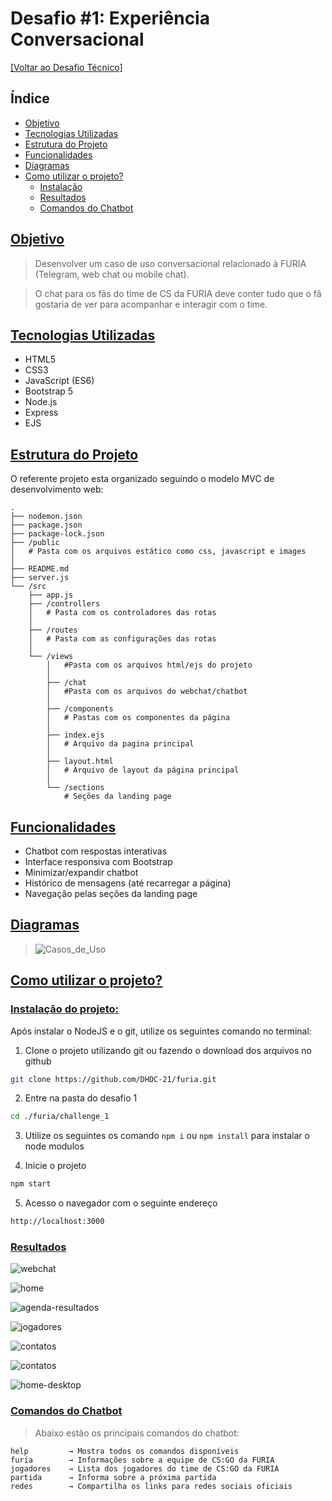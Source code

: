 # Desafio #1: Experiência Conversacional

[[Voltar ao Desafio Técnico]](../README.md)

## Índice

- [Objetivo](#objetivo)
- [Tecnologias Utilizadas](#tecnologias-utilizadas)
- [Estrutura do Projeto](#estrutura-do-projeto)
- [Funcionalidades](#funcionalidades)
- [Diagramas](#diagramas)
- [Como utilizar o projeto?](#como-utilizar-o-projeto)
    - [Instalação](#instalação-do-projeto)
    - [Resultados](#resultados)
    - [Comandos do Chatbot](#comandos-do-chatbot)
<!-- - [Aprendizados](#aprendizados) -->
<!-- - [Licença](#licença) -->

## [Objetivo](#índice)

> Desenvolver um caso de uso conversacional relacionado à FURIA (Telegram, web chat ou mobile chat).

> O chat para os fãs do time de CS da FURIA deve conter tudo que o fã gostaria de ver para acompanhar e interagir com o time.

## [Tecnologias Utilizadas](#índice)


- HTML5
- CSS3
- JavaScript (ES6)
- Bootstrap 5
- Node.js
- Express
- EJS

## [Estrutura do Projeto](#índice)

O referente projeto esta organizado seguindo o modelo MVC de desenvolvimento web:

```
.
├── nodemon.json
├── package.json 
├── package-lock.json
├── /public
│   # Pasta com os arquivos estático como css, javascript e images
│
├── README.md
├── server.js
└── /src
    ├── app.js
    ├── /controllers
    │   # Pasta com os controladores das rotas
    │
    ├── /routes
    │   # Pasta com as configurações das rotas
    │
    └── /views
        │   #Pasta com os arquivos html/ejs do projeto
        │
        ├── /chat
        │   #Pasta com os arquivos do webchat/chatbot
        │
        ├── /components
        │   # Pastas com os componentes da página
        │
        ├── index.ejs
        │   # Arquivo da pagina principal
        │
        ├── layout.html
        │   # Arquivo de layout da página principal
        │
        └── /sections
            # Seções da landing page
```

## [Funcionalidades](#índice)

- Chatbot com respostas interativas
- Interface responsiva com Bootstrap
- Minimizar/expandir chatbot
- Histórico de mensagens (até recarregar a página)
- Navegação pelas seções da landing page

## [Diagramas](#índice)

> ![Casos_de_Uso](./doc/Diagrama_de_Casos_de_Uso.drawio.png)

## [Como utilizar o projeto?](#índice)

### [Instalação do projeto:](#índice)

Após instalar o NodeJS e o git, utilize os seguintes comando no terminal:

1. Clone o projeto utilizando git ou fazendo o download dos arquivos no github

```bash
git clone https://github.com/DHDC-21/furia.git
```

2. Entre na pasta do desafio 1

```bash
cd ./furia/challenge_1
```

3. Utilize os seguintes os comando `npm i` ou `npm install` para instalar o node modulos

4. Inicie o projeto

```bash
npm start
```

5. Acesso o navegador com o seguinte endereço

```bash
http://localhost:3000
```

### [Resultados](#índice)

![webchat](./doc/Screenshot_01_WebChat_da_FURIA.png)

![home](./doc/Screenshot_02_home.png)

![agenda-resultados](./doc/Screenshot_03_agenda.png)

![jogadores](./doc/Screenshot_04_jogadores.png)

![contatos](./doc/Screenshot_05_noticias.png)

![contatos](./doc/Screenshot_06_contatos.png)

![home-desktop](./doc/Screenshot_07_desktop.png)


### [Comandos do Chatbot](#índice)

> Abaixo estão os principais comandos do chatbot:

```plaintext
help         → Mostra todos os comandos disponíveis
furia        → Informações sobre a equipe de CS:GO da FURIA
jogadores    → Lista dos jogadores do time de CS:GO da FURIA
partida      → Informa sobre a próxima partida
redes        → Compartilha os links para redes sociais oficiais
```

<!-- ## [Aprendizados](#índice) -->
<!-- ## [Licença](#índice) -->